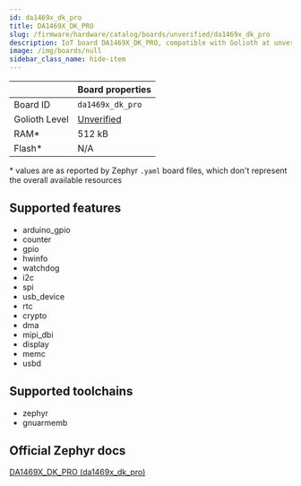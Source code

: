 ```yaml
---
id: da1469x_dk_pro
title: DA1469X_DK_PRO
slug: /firmware/hardware/catalog/boards/unverified/da1469x_dk_pro
description: IoT board DA1469X_DK_PRO, compatible with Golioth at unverified level.
image: /img/boards/null
sidebar_class_name: hide-item
---
```


[//]: # (This is an auto-generated file, do not edit! Changes to it will be lost upon re-generation)



|                | Board properties     |
| -------------  | -------------------- |
| Board ID       | `da1469x_dk_pro` |
| Golioth Level  | [Unverified](/firmware/hardware#unverified-boards) |
| RAM*           | 512 kB |
| Flash*         | N/A |

\* values are as reported by Zephyr `.yaml` board files, which don't represent the overall available resources



## Supported features

* arduino_gpio
* counter
* gpio
* hwinfo
* watchdog
* i2c
* spi
* usb_device
* rtc
* crypto
* dma
* mipi_dbi
* display
* memc
* usbd

## Supported toolchains

* zephyr
* gnuarmemb

## Official Zephyr docs

[DA1469X_DK_PRO (da1469x_dk_pro)](https://docs.zephyrproject.org/latest/boards/renesas/da1469x_dk_pro/doc/index.html)
